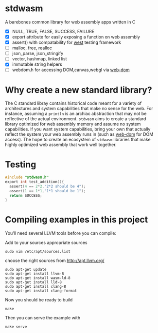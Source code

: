 # stdwasm

A barebones common library for web assembly apps written in C

* [x] NULL, TRUE, FALSE, SUCCESS, FAILURE
* [x] export attribute for easily exposing a function on web assembly
* [x] assert() with compatability for [west](https://github.com/web-dom/west) testing framework
* [ ] malloc, free, realloc
* [ ] json_parse, json_stringify
* [ ] vector, hashmap, linked list
* [x] immutable string helpers
* [ ] webdom.h for accessing DOM,canvas,webgl via [web-dom](https://github.com/web-dom/web-dom/)

# Why create a new standard library?

The C standard libray contains historical code meant for a variety of architectures and system capabilities that make no sense for the web. For instance, assuming a `println` is an archiac abstraction that may not be reflective of the actual environment. `stdwasm` aims to create a standard library optimized for web assembly memory and assume no system capabilities. If you want system capabilities, bring your own that actually reflect the system your web assembly runs in (such as [web-dom](https://github.com/web-dom/web-dom/) for DOM access). The hope to create an ecosystem of `stdwasm` libraries that make highly optimized web assembly that work well together.

# Testing
```C
#include "stdwasm.h"
export int test_addition(){
  assert(4 == 2*2,"2*2 should be 4");
  assert(1 == 1*1,"1*1 should be 1");
  return SUCCESS;
}
```

# Compiling examples in this project

You'll need several LLVM tools before you can compile:

Add to your sources appropriate sources

`sudo vim /etc/apt/sources.list`

choose the right sources from http://apt.llvm.org/

```
sudo apt-get update
sudo apt-get install llvm-8
sudo apt-get install wasm-ld-8
sudo apt-get install lld-8
sudo apt-get install clang-8
sudo apt-get install clang-format
```

Now you should be ready to build

`make`

Then you can serve the example with

`make serve`
